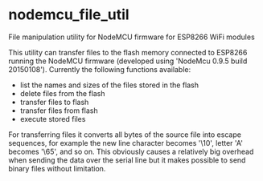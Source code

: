 nodemcu_file_util
=================

File manipulation utility for NodeMCU firmware for ESP8266 WiFi modules

This utility can transfer files to the flash memory connected to ESP8266 running
the NodeMCU firmware (developed using 'NodeMcu 0.9.5 build 20150108'). Currently
the following functions available:

 - list the names and sizes of the files stored in the flash
 - delete files from the flash
 - transfer files to flash
 - transfer files from flash
 - execute stored files

For transferring files it converts all bytes of the source file into escape
sequences, for example the new line character becomes '\10', letter 'A' becomes
'\65', and so on. This obviously causes a relatively big overhead when sending
the data over the serial line but it makes possible to send binary files without
limitation.
